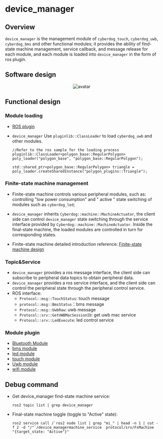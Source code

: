 # device_manager 

## Overview

``device_manager`` is the management module of ``cyberdog_touch``, ``cyberdog_uwb``, ``cyberdog_bms`` and other functional modules; it provides the ability of find-state machine management, service callback, and message release for each module, and each module is loaded into ``device_manager`` in the form of ros plugin.

## Software design

 <center>

 ![avatar](./image/device_manager/device_manager.png)

</center>

## Functional design

### Module loading

- [ROS plugin](https://github.com/ros2/ros2_documentation/blob/galactic/source/Tutorials/Beginner-Client-Libraries/Pluginlib.rst)

- ``device_manager`` Use ``pluginlib::ClassLoader`` to load ``cyberdog_uwb`` and other modules.
  ```
  //Refer to the ros sample for the loading process
  pluginlib::ClassLoader<polygon_base::RegularPolygon> poly_loader("polygon_base", "polygon_base::RegularPolygon");

  std::shared_ptr<polygon_base::RegularPolygon> triangle = poly_loader.createSharedInstance("polygon_plugins::Triangle");
  ```

### Finite-state machine management
- Finite-state machine controls various peripheral modules, such as: controlling "low power consumption" and " active " state switching of modules such as ``cyberdog_led``;

- ``device_manager`` inherits ``Cyberdog::machine::MachineActuator``, the client side can control ``device_manager`` state switching through the service interface provided by ``Cyberdog::machine::MachineActuator``. Inside the final-state machine, the loaded modules are controlled in turn for corresponding states.

- Finite-state machine detailed introduction reference: [Finite-state machine design](/en/cyberdog_machine_en.md )

### Topic&Service

- ``device_manager`` provides a ros message interface, the client side can subscribe to peripheral data topics to obtain peripheral data.
- ``device_manager`` provides a ros service interface, and the client side can control the peripheral state through the peripheral control service.
- ROS interface:
  - ``Protocol::msg::TouchStatus``: touch message
  - ``protocol::msg::BmsStatus``：bms message
  - ``Protocol::msg::UwbRaw``: uwb message
  - ``Protocol::srv::GetUWBMacSessionID``: get uwb  mac service
  - ``Protocol::srv::LedExecute``: led control service

### Module plugin

- [Bluetooth Module](/en/cyberdog_bluetooth_en.md )
- [bms module](/en/cyberdog_bms_en.md)
- [led module](/en/cyberdog_led_en.md)
- [touch module](/en/cyberdog_touch_en.md)
- [Uwb module](/en/cyberdog_uwb_en.md )
- [wifi module](/en/cyberdog_wifi_en.md)

## Debug command

- Get device_manager find-state machine service:
  
  ```
  ros2 topic list | grep device_manager
  ```

- Final-state machine toggle (toggle to "Active" state):

    ```
    ros2 service call /`ros2 node list | grep "mi_" | head -n 1 | cut -f 2 -d "/"`/device_managermachine_service  protocol/srv/FsMachine  "{target_state: "Active"}"
    ```
